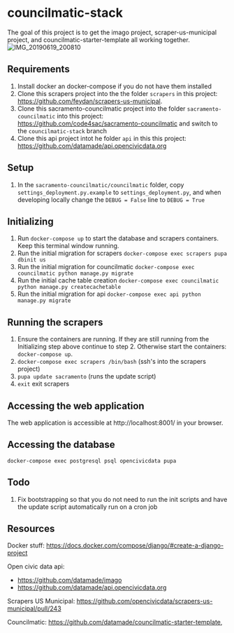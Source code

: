 # councilmatic-stack

The goal of this project is to get the imago project, scraper-us-municipal project, and councilmatic-starter-template all working together.
![IMG_20190619_200810](https://user-images.githubusercontent.com/4978032/59816096-a5db2980-92cf-11e9-8f64-ee62fcf5f610.jpg)

## Requirements

1. Install docker an docker-compose if you do not have them installed
2. Clone this scrapers project into the the folder `scrapers` in this project: https://github.com/feydan/scrapers-us-municipal.
3. Clone this sacramento-councilmatic project into the folder `sacramento-councilmatic` into this project: https://github.com/code4sac/sacramento-councilmatic and switch to the `councilmatic-stack` branch
4. Clone this api project intot he folder `api` in this this project: https://github.com/datamade/api.opencivicdata.org

## Setup

1. In the `sacramento-councilmatic/councilmatic` folder, copy `settings_deployment.py.example` to `settings_deployment.py`, and when developing locally change the `DEBUG = False` line to `DEBUG = True`

## Initializing

1. Run `docker-compose up` to start the database and scrapers containers. Keep this terminal window running.
2. Run the initial migration for scrapers `docker-compose exec scrapers pupa dbinit us`
3. Run the initial migration for councilmatic `docker-compose exec councilmatic python manage.py migrate`
4. Run the initial cache table creation `docker-compose exec councilmatic python manage.py createcachetable`
5. Run the initial migration for api `docker-compose exec api python manage.py migrate`

## Running the scrapers

1. Ensure the containers are running. If they are still running from the Initializing step above continue to step 2. Otherwise start the containers: `docker-compose up`.
2. `docker-compose exec scrapers /bin/bash` (ssh's into the scrapers project)
3. `pupa update sacramento` (runs the update script)
4. `exit` exit scrapers

## Accessing the web application

The web application is accessible at http://localhost:8001/ in your browser.

## Accessing the database

`docker-compose exec postgresql psql opencivicdata pupa`

## Todo

1. Fix bootstrapping so that you do not need to run the init scripts and have the update script automatically run on a cron job

## Resources

Docker stuff: https://docs.docker.com/compose/django/#create-a-django-project

Open civic data api:

- https://github.com/datamade/imago
- https://github.com/datamade/api.opencivicdata.org

Scrapers US Municipal: https://github.com/opencivicdata/scrapers-us-municipal/pull/243

Councilmatic: https://github.com/datamade/councilmatic-starter-template,

